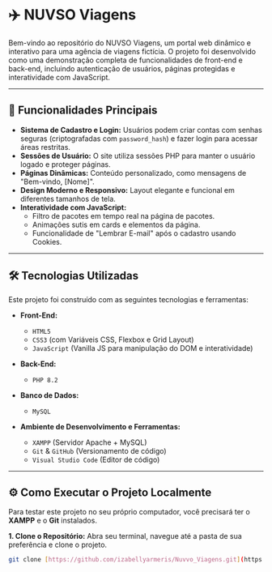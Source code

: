 # ✈️ NUVSO Viagens

Bem-vindo ao repositório do NUVSO Viagens, um portal web dinâmico e interativo para uma agência de viagens fictícia. O projeto foi desenvolvido como uma demonstração completa de funcionalidades de front-end e back-end, incluindo autenticação de usuários, páginas protegidas e interatividade com JavaScript.
 
---

## 🚀 Funcionalidades Principais

* **Sistema de Cadastro e Login:** Usuários podem criar contas com senhas seguras (criptografadas com `password_hash`) e fazer login para acessar áreas restritas.
* **Sessões de Usuário:** O site utiliza sessões PHP para manter o usuário logado e proteger páginas.
* **Páginas Dinâmicas:** Conteúdo personalizado, como mensagens de "Bem-vindo, [Nome]".
* **Design Moderno e Responsivo:** Layout elegante e funcional em diferentes tamanhos de tela.
* **Interatividade com JavaScript:**
    * Filtro de pacotes em tempo real na página de pacotes.
    * Animações sutis em cards e elementos da página.
    * Funcionalidade de "Lembrar E-mail" após o cadastro usando Cookies.

---

## 🛠️ Tecnologias Utilizadas

Este projeto foi construído com as seguintes tecnologias e ferramentas:

* **Front-End:**
    * `HTML5`
    * `CSS3` (com Variáveis CSS, Flexbox e Grid Layout)
    * `JavaScript` (Vanilla JS para manipulação do DOM e interatividade)

* **Back-End:**
    * `PHP 8.2`

* **Banco de Dados:**
    * `MySQL`

* **Ambiente de Desenvolvimento e Ferramentas:**
    * `XAMPP` (Servidor Apache + MySQL)
    * `Git` & `GitHub` (Versionamento de código)
    * `Visual Studio Code` (Editor de código)

---

## ⚙️ Como Executar o Projeto Localmente

Para testar este projeto no seu próprio computador, você precisará ter o **XAMPP** e o **Git** instalados.

**1. Clone o Repositório:**
Abra seu terminal, navegue até a pasta de sua preferência e clone o projeto.
```bash
git clone [https://github.com/izabellyarmeris/Nuvvo_Viagens.git](https://github.com/izabellyarmeris/Nuvvo_Viagens.git)
